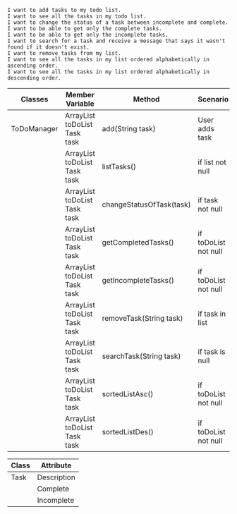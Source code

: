 ```
I want to add tasks to my todo list.
I want to see all the tasks in my todo list.
I want to change the status of a task between incomplete and complete.
I want to be able to get only the complete tasks.
I want to be able to get only the incomplete tasks.
I want to search for a task and receive a message that says it wasn't found if it doesn't exist.
I want to remove tasks from my list.
I want to see all the tasks in my list ordered alphabetically in ascending order.
I want to see all the tasks in my list ordered alphabetically in descending order.
```

| Classes     | Member Variable                             | Method                   | Scenario             | Output             |
|-------------|---------------------------------------------|--------------------------|----------------------|--------------------|
| ToDoManager | ArrayList<String> toDoList <br/> Task task  | add(String task)         | User adds task       | return true        |
|             | ArrayList<String> toDoList <br/> Task task  | listTasks()              | if list not null     | return list.size() |
|             | ArrayList<String> toDoList <br/> Task task  | changeStatusOfTask(task) | if task not null     | return true        |
|             | ArrayList<String> toDoList <br/> Task task  | getCompletedTasks()      | if toDoList not null | return true        |
|             | ArrayList<String> toDoList <br/> Task task  | getIncompleteTasks()     | if toDoList not null | return true        |
|             | ArrayList<String> toDoList <br/> Task task  | removeTask(String task)  | if task in list      | return true        |
|             | ArrayList<String> toDoList <br/> Task task  | searchTask(String task)  | if task is null      | return false       |
|             | ArrayList<String> toDoList <br/> Task task  | sortedListAsc()          | if toDoList not null | void               |
|             | ArrayList<String> toDoList <br/> Task task  | sortedListDes()          | if toDoList not null | void               |

| Class | Attribute   |
|-------|-------------|
| Task  | Description |
|       | Complete    |
|       | Incomplete  |

